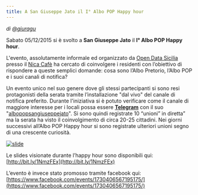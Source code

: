 ```yaml
---
title: A San Giuseppe Jato il I° Albo POP Happy hour
---
```


*di [@giuragu](https://twitter.com/giuragu)*

Sabato 05/12/2015 si è svolto a **San Giuseppe Jato** il **I° Albo POP Happy hour**. 

L'evento, assolutamente informale ed organizzato da [Open Data Sicilia](http://opendatasicilia.it/) presso il [Nica Cafè](https://www.facebook.com/NICA-caf%C3%A9-125338340962480/?fref=ts) ha cercato di coinvolgere i residenti con l’obiettivo di rispondere a queste semplici domande: cosa sono l’Albo Pretorio, l’Albo POP e i suoi canali di notifica? 

Un evento unico nel suo genere dove gli stessi partecipanti si sono resi protagonisti della serata tramite l’installazione "dal vivo" del canale di notifica preferito. 
Durante l'iniziativa si è potuto verificare come il canale di maggiore interesse per i locali possa essere [**Telegram**](https://telegram.org/) con il suo "[albopopsangiuseppejato](https://telegram.me/albopretoriosangiuseppejato)". Si sono quindi registrate 10 “unioni” in diretta” ma la serata ha visto il coinvolgimento di circa 20-25 cittadini. Nei giorni successivi all’Albo POP Happy hour si sono registrate ulteriori unioni segno di una crescente curiosità.

[![slide](http://i.imgur.com/VVeV626.png)](http://bit.ly/1NmzFEx)

Le slides visionate durante l’happy hour sono disponibili qui:
[http://bit.ly/1NmzFEx](http://bit.ly/1NmzFEx)

L’evento è invece stato promosso tramite facebook qui: [https://www.facebook.com/events/1730406567195175/](https://www.facebook.com/events/1730406567195175/)

